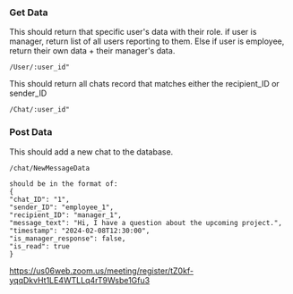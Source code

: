 ### Get Data

This should return that specific user's data with their role.
if user is manager, return list of all users reporting to them. Else if user is employee, return their own data + their manager's data.

    /User/:user_id"

This should return all chats record that matches either the recipient_ID or sender_ID

    /Chat/:user_id"

### Post Data

This should add a new chat to the database.

    /chat/NewMessageData

    should be in the format of:
    {
    "chat_ID": "1",
    "sender_ID": "employee_1",
    "recipient_ID": "manager_1",
    "message_text": "Hi, I have a question about the upcoming project.",
    "timestamp": "2024-02-08T12:30:00",
    "is_manager_response": false,
    "is_read": true
    }

https://us06web.zoom.us/meeting/register/tZ0kf-yqqDkvHt1LE4WTLLq4rT9Wsbe1Gfu3
